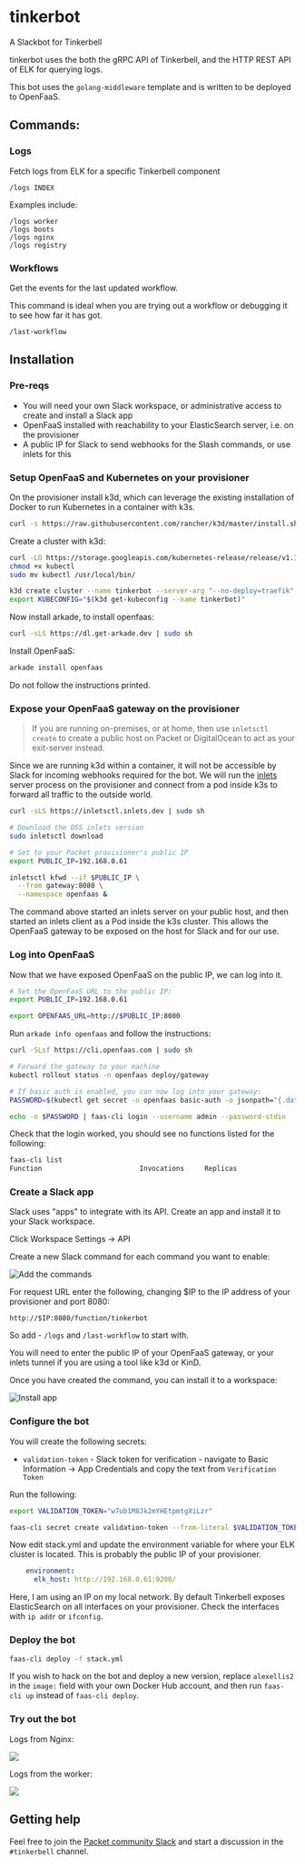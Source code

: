 # tinkerbot

A Slackbot for Tinkerbell

tinkerbot uses the both the gRPC API of Tinkerbell, and the HTTP REST API of ELK for querying logs.

This bot uses the `golang-middleware` template and is written to be deployed to OpenFaaS.

## Commands:

### Logs

Fetch logs from ELK for a specific Tinkerbell component

```
/logs INDEX
```

Examples include:

```
/logs worker
/logs boots
/logs nginx
/logs registry
```

### Workflows

Get the events for the last updated workflow.

This command is ideal when you are trying out a workflow or debugging it to see how far it has got.

```
/last-workflow
```

## Installation

### Pre-reqs

* You will need your own Slack workspace, or administrative access to create and install a Slack app
* OpenFaaS installed with reachability to your ElasticSearch server, i.e. on the provisioner
* A public IP for Slack to send webhooks for the Slash commands, or use inlets for this

### Setup OpenFaaS and Kubernetes on your provisioner

On the provisioner install k3d, which can leverage the existing installation of Docker to run Kubernetes in a container with k3s.

```bash
curl -s https://raw.githubusercontent.com/rancher/k3d/master/install.sh | bash
```

Create a cluster with k3d:

```bash
curl -LO https://storage.googleapis.com/kubernetes-release/release/v1.18.0/bin/linux/amd64/kubectl
chmod +x kubectl
sudo mv kubectl /usr/local/bin/

k3d create cluster --name tinkerbot --server-arg "--no-deploy=traefik" --server-arg "--no-deploy=servicelb"
export KUBECONFIG="$(k3d get-kubeconfig --name tinkerbot)"
```

Now install arkade, to install openfaas:

```bash
curl -sLS https://dl.get-arkade.dev | sudo sh
```

Install OpenFaaS:

```bash
arkade install openfaas
```

Do not follow the instructions printed.

### Expose your OpenFaaS gateway on the provisioner

> If you are running on-premises, or at home, then use `inletsctl create` to create a public host on Packet or DigitalOcean to act as your exit-server instead.

Since we are running k3d within a container, it will not be accessible by Slack for incoming webhooks required for the bot. We will run the [inlets](https://inlets.dev) server process on the provisioner and connect from a pod inside k3s to forward all traffic to the outside world.

```bash
curl -sLS https://inletsctl.inlets.dev | sudo sh

# Download the OSS inlets version
sudo inletsctl download

# Set to your Packet provisioner's public IP
export PUBLIC_IP=192.168.0.61

inletsctl kfwd --if $PUBLIC_IP \
  --from gateway:8080 \
  --namespace openfaas &
```

The command above started an inlets server on your public host, and then started an inlets client as a Pod inside the k3s cluster. This allows the OpenFaaS gateway to be exposed on the host for Slack and for our use.

### Log into OpenFaaS

Now that we have exposed OpenFaaS on the public IP, we can log into it.

```bash
# Set the OpenFaaS URL to the public IP:
export PUBLIC_IP=192.168.0.61

export OPENFAAS_URL=http://$PUBLIC_IP:8080
```

Run `arkade info openfaas` and follow the instructions:

```bash
curl -SLsf https://cli.openfaas.com | sudo sh

# Forward the gateway to your machine
kubectl rollout status -n openfaas deploy/gateway

# If basic auth is enabled, you can now log into your gateway:
PASSWORD=$(kubectl get secret -n openfaas basic-auth -o jsonpath="{.data.basic-auth-password}" | base64 --decode; echo)

echo -n $PASSWORD | faas-cli login --username admin --password-stdin
```

Check that the login worked, you should see no functions listed for the following:

```bash
faas-cli list
Function                      	Invocations    	Replicas
```

### Create a Slack app

Slack uses "apps" to integrate with its API. Create an app and install it to your Slack workspace.

Click Workspace Settings -> API

Create a new Slack command for each command you want to enable:

![Add the commands](./docs/add-command.png)

For request URL enter the following, changing $IP to the IP address of your provisioner and port 8080:

```
http://$IP:8080/function/tinkerbot
```

So add - `/logs` and `/last-workflow` to start with.

You will need to enter the public IP of your OpenFaaS gateway, or your inlets tunnel if you are using a tool like k3d or KinD.

Once you have created the command, you can install it to a workspace:

![Install app](./docs/install-app.png)

### Configure the bot

You will create the following secrets:

* `validation-token` - Slack token for verification - navigate to Basic Information -> App Credentials and copy the text from `Verification Token`

Run the following:

```sh
export VALIDATION_TOKEN="w7ub1M8Jk2mYHEtpmtgXiLzr"

faas-cli secret create validation-token --from-literal $VALIDATION_TOKEN
```

Now edit stack.yml and update the environment variable for where your ELK cluster is located. This is probably the public IP of your provisioner.

```yaml
    environment:
      elk_host: http://192.168.0.61:9200/
```

Here, I am using an IP on my local network. By default Tinkerbell exposes ElasticSearch on all interfaces on your provisioner. Check the interfaces with `ip addr` or `ifconfig`.

### Deploy the bot

```bash
faas-cli deploy -f stack.yml
```

If you wish to hack on the bot and deploy a new version, replace `alexellis2` in the `image:` field with your own Docker Hub account, and then run `faas-cli up` instead of `faas-cli deploy`.

### Try out the bot

Logs from Nginx:

![](./docs/nginx-logs.png)

Logs from the worker:

![](./docs/worker-logs.png)


## Getting help

Feel free to join the [Packet community Slack](https://slack.packet.com) and start a discussion in the `#tinkerbell` channel.

